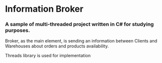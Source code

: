 # Information Broker

### A sample of multi-threaded project written in C# for studying purposes.

Broker, as the main element, is sending an information between Clients and Warehouses about orders and products availability.

Threads library is used for implementation

